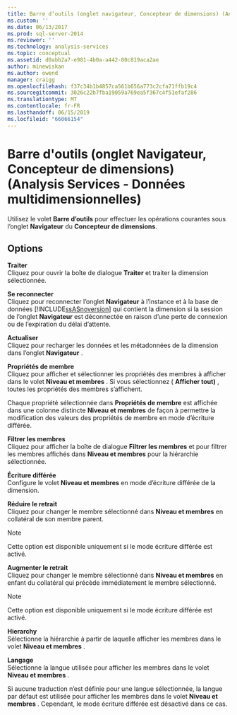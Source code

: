 ```yaml
---
title: Barre d’outils (onglet navigateur, Concepteur de dimensions) (Analysis Services - données multidimensionnelles) | Microsoft Docs
ms.custom: ''
ms.date: 06/13/2017
ms.prod: sql-server-2014
ms.reviewer: ''
ms.technology: analysis-services
ms.topic: conceptual
ms.assetid: d0abb2a7-e981-4b0a-a442-80c819aca2ae
author: minewiskan
ms.author: owend
manager: craigg
ms.openlocfilehash: f37c34b1b4857ca561b656a773c2cfa71ffb19c4
ms.sourcegitcommit: 3026c22b7fba19059a769ea5f367c4f51efaf286
ms.translationtype: MT
ms.contentlocale: fr-FR
ms.lasthandoff: 06/15/2019
ms.locfileid: "66066154"
---
```

# <a name="toolbar-browser-tab-dimension-designer-analysis-services---multidimensional-data"></a>Barre d'outils (onglet Navigateur, Concepteur de dimensions) (Analysis Services - Données multidimensionnelles)
  Utilisez le volet **Barre d’outils** pour effectuer les opérations courantes sous l’onglet **Navigateur** du **Concepteur de dimensions**.  
  
## <a name="options"></a>Options  
 **Traiter**  
 Cliquez pour ouvrir la boîte de dialogue **Traiter** et traiter la dimension sélectionnée.  
  
 **Se reconnecter**  
 Cliquez pour reconnecter l’onglet **Navigateur** à l’instance et à la base de données [!INCLUDE[ssASnoversion](../includes/ssasnoversion-md.md)] qui contient la dimension si la session de l’onglet **Navigateur** est déconnectée en raison d’une perte de connexion ou de l’expiration du délai d’attente.  
  
 **Actualiser**  
 Cliquez pour recharger les données et les métadonnées de la dimension dans l’onglet **Navigateur** .  
  
 **Propriétés de membre**  
 Cliquez pour afficher et sélectionner les propriétés des membres à afficher dans le volet **Niveau et membres** . Si vous sélectionnez ( **Afficher tout)** , toutes les propriétés des membres s’affichent.  
  
 Chaque propriété sélectionnée dans **Propriétés de membre** est affichée dans une colonne distincte **Niveau et membres** de façon à permettre la modification des valeurs des propriétés de membre en mode d’écriture différée.  
  
 **Filtrer les membres**  
 Cliquez pour afficher la boîte de dialogue **Filtrer les membres** et pour filtrer les membres affichés dans **Niveau et membres** pour la hiérarchie sélectionnée.  
  
 **Écriture différée**  
 Configure le volet **Niveau et membres** en mode d’écriture différée de la dimension.  
  
 **Réduire le retrait**  
 Cliquez pour changer le membre sélectionné dans **Niveau et membres** en collatéral de son membre parent.  
  
> [!NOTE]  
>  Cette option est disponible uniquement si le mode écriture différée est activé.  
  
 **Augmenter le retrait**  
 Cliquez pour changer le membre sélectionné dans **Niveau et membres** en enfant du collatéral qui précède immédiatement le membre sélectionné.  
  
> [!NOTE]  
>  Cette option est disponible uniquement si le mode écriture différée est activé.  
  
 **Hierarchy**  
 Sélectionne la hiérarchie à partir de laquelle afficher les membres dans le volet **Niveau et membres** .  
  
 **Langage**  
 Sélectionne la langue utilisée pour afficher les membres dans le volet **Niveau et membres** .  
  
 Si aucune traduction n’est définie pour une langue sélectionnée, la langue par défaut est utilisée pour afficher les membres dans le volet **Niveau et membres** . Cependant, le mode écriture différée est désactivé dans ce cas.  
  
  
